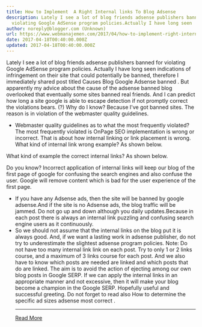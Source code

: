 ```yaml
---
title: How to Implement  A Right Internal links To Blog Adsense
description: Lately I see a lot of blog friends adsense publishers banned for
  violating Google AdSense program policies.Actually I have long seen
author: noreply@blogger.com (Unknown)
url: https://www.webmanajemen.com/2017/04/how-to-implement-right-internal-links.html
date: 2017-04-18T00:40:00.000Z
updated: 2017-04-18T00:40:00.000Z
---
```


Lately I see a lot of blog friends adsense publishers banned for violating Google AdSense program policies. Actually I have long seen indications of infringement on their site that could potentially be banned, therefore I immediately shared post titled Causes Blog Google Adsense banned .
But apparently my advice about the cause of the adsense banned blog overlooked that eventually some sites banned real friends. And I can predict how long a site google is able to escape detection if not promptly correct the violations bears.
(?) Why do I know?
Because I've got banned sites. The reason is in violation of the webmaster quality guidelines.
* Webmaster quality guidelines as to what the most frequently violated?
The most frequently violated is OnPage SEO implementation is wrong or incorrect. That is about how internal linking or link placement is wrong.
What kind of internal link wrong example?
As shown below.


What kind of example the correct internal links?
As shown below.


Do you know?
Incorrect application of internal links will keep our blog of the first page of google for confusing the search engines and also confuse the user. Google will remove content which is bad for the user experience of the first page.
* If you have any Adsense ads, then the site will be banned by google adsense.And if the site is no Adsense ads, the blog traffic will be jammed. Do not go up and down although you daily updates.Because in each post there is always an internal link puzzling and confusing search engine users as it continuously.
* So we should not assume that the internal links on the blog put it is always good. And, if we want a lasting work in adsense publisher, do not try to underestimate the slightest adsense program policies.
Note:
Do not have too many internal link link on each post. Try to only 1 or 2 links course, and a maximum of 3 links course for each post. And we also have to know which posts are needed are linked and which posts that do are linked. The aim is to avoid the action of ejecting among our own blog posts in Google SERP.
If we can apply the internal links in an appropriate manner and not excessive, then it will make your blog become a champion in the Google SERP.
Hopefully useful and successful greeting. Do not forget to read also How to determine the specific ad sizes adsense most correct .<hr/> <a href="https://www.webmanajemen.com/2017/04/how-to-implement-right-internal-links.html" rel="follow" class="button" id="read-more">Read More</a>